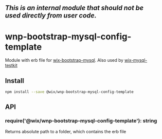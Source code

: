 ## *This is an internal module that should not be used directly from user code.*

# wnp-bootstrap-mysql-config-template
Module with erb file for [wix-bootstrap-mysql](../wix-bootstrap-mysql). Also used by [wix-mysql-testkit](../../../testing/wix-mysql-testkit)

## Install

```bash
npm install --save @wix/wnp-bootstrap-mysql-config-template
```


## API

### require('@wix/wnp-bootstrap-mysql-config-template'): string
Returns absolute path to a folder, which contains the erb file